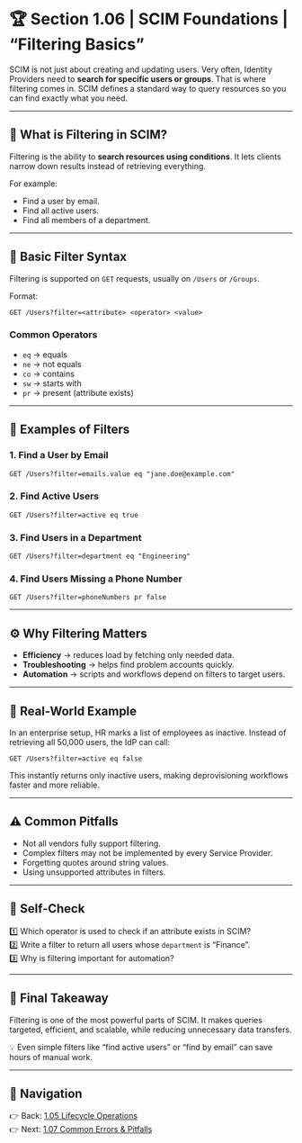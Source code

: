 # 🏆 Section 1.06 | SCIM Foundations | “Filtering Basics”

SCIM is not just about creating and updating users. Very often, Identity Providers need to **search for specific users or groups**. That is where filtering comes in. SCIM defines a standard way to query resources so you can find exactly what you need.  

---

## 📖 What is Filtering in SCIM?  
Filtering is the ability to **search resources using conditions**. It lets clients narrow down results instead of retrieving everything.  

For example:  
- Find a user by email.  
- Find all active users.  
- Find all members of a department.  

---

## 🔑 Basic Filter Syntax  
Filtering is supported on `GET` requests, usually on `/Users` or `/Groups`.  

Format:  
```
GET /Users?filter=<attribute> <operator> <value>
```  

### Common Operators  
- `eq` → equals  
- `ne` → not equals  
- `co` → contains  
- `sw` → starts with  
- `pr` → present (attribute exists)  

---

## 🧩 Examples of Filters  

### 1. Find a User by Email  
```http
GET /Users?filter=emails.value eq "jane.doe@example.com"
```  

### 2. Find Active Users  
```http
GET /Users?filter=active eq true
```  

### 3. Find Users in a Department  
```http
GET /Users?filter=department eq "Engineering"
```  

### 4. Find Users Missing a Phone Number  
```http
GET /Users?filter=phoneNumbers pr false
```  

---

## ⚙️ Why Filtering Matters  
- **Efficiency** → reduces load by fetching only needed data.  
- **Troubleshooting** → helps find problem accounts quickly.  
- **Automation** → scripts and workflows depend on filters to target users.  

---

## 🏢 Real-World Example  
In an enterprise setup, HR marks a list of employees as inactive. Instead of retrieving all 50,000 users, the IdP can call:  

```http
GET /Users?filter=active eq false
```  

This instantly returns only inactive users, making deprovisioning workflows faster and more reliable.  

---

## ⚠️ Common Pitfalls  
- Not all vendors fully support filtering.  
- Complex filters may not be implemented by every Service Provider.  
- Forgetting quotes around string values.  
- Using unsupported attributes in filters.  

---

## 📝 Self-Check  
1️⃣ Which operator is used to check if an attribute exists in SCIM?  
2️⃣ Write a filter to return all users whose `department` is “Finance”.  
3️⃣ Why is filtering important for automation?  

---

## 🎯 Final Takeaway  
Filtering is one of the most powerful parts of SCIM. It makes queries targeted, efficient, and scalable, while reducing unnecessary data transfers.  

💡 Even simple filters like “find active users” or “find by email” can save hours of manual work.  

---

## 🔗 Navigation  
👉 Back: [1.05 Lifecycle Operations](1.05-lifecycle-operations.md)  
👉 Next: [1.07 Common Errors & Pitfalls](1.07-common-errors-and-pitfalls.md)  
